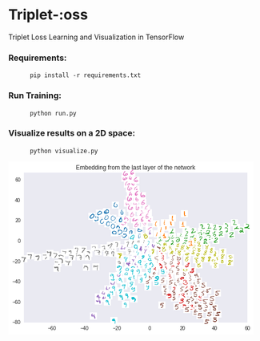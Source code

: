 # Triplet-:oss
Triplet Loss Learning and Visualization in TensorFlow

### Requirements:

          pip install -r requirements.txt
          
### Run Training:

          python run.py
          
### Visualize results on a 2D space:

          python visualize.py


![2D Embedding](https://github.com/dariocazzani/triplet-loss/blob/master/images/2D-embedding.png)
